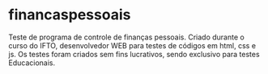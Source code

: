 # financaspessoais
Teste de programa de controle de finanças pessoais.
Criado durante o curso do IFTO, desenvolvedor WEB para testes de códigos em html, css e js.
Os testes foram criados sem fins lucrativos, sendo exclusivo para testes Educacionais.

